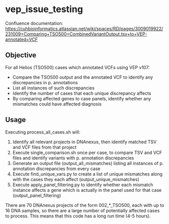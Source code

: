 # vep_issue_testing

Confluence documentation: https://cuhbioinformatics.atlassian.net/wiki/spaces/RD/pages/3009019922/231009+Comparing+TSO500+CombinedVariantOutput.tsv+to+VEP-annotated+VCF

## Objective

For all Helios (TSO500) cases which annotated VCFs using VEP v107:
- Compare the TSO500 output and the annotated VCF to identify any discrepancies in p. annotations
- List all instances of such discrepancies
- Identify the number of cases that each unique discrepancy affects
- By comparing affected genes to case panels, identify whether any mismatches could have affected diagnosis

## Usage

Executing process_all_cases.sh will:

1. Identify all relevant projects in DNAnexus, then identify matched TSV and VCF files from that project
2. Execute single_comparison.sh once per case, to compare TSV and VCF files and identify variants with p. annotation discrepancies
3. Generate an output file (output_all_mismatches) listing all instances of p. annotation discrepancies from every case
4. Execute find_unique_vars.py to create a list of unique mismatches along with the cases they each affect (output_unique_mismatches)
5. Execute apply_panel_filtering.py to identify whether each mismatch instance affects a gene which is actually in the panel used for that case (output_panel_filtering)

There are 70 DNAnexus projects of the form 002_*_TSO500, each with up to 16 DNA samples, so there are a large number of potentially affected cases to process. This means that this code has a long run time (4-5 hours).
